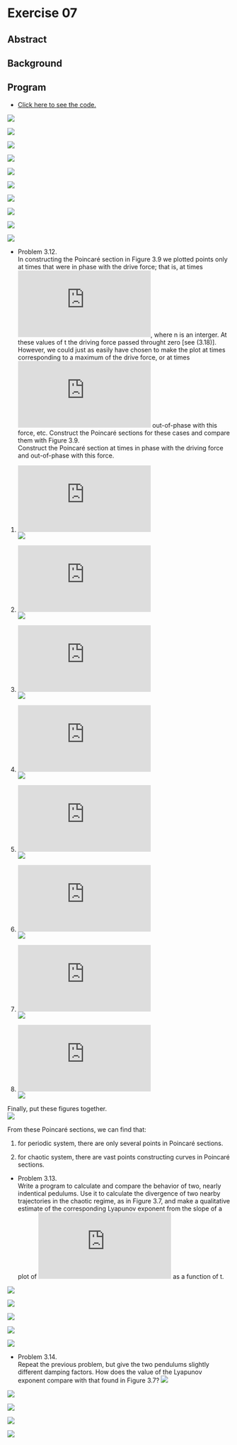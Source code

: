 # Exercise 07

## Abstract

## Background

## Program
* [Click here to see the code.](https://github.com/whucyb/computational_physics_N2014301020067/blob/master/Exercise_07/%20Exercise_07.py)

![](https://github.com/whucyb/computational_physics_N2014301020067/blob/master/Exercise_07/figure_1.png)

![](https://github.com/whucyb/computational_physics_N2014301020067/blob/master/Exercise_07/figure_2.png)

![](https://github.com/whucyb/computational_physics_N2014301020067/blob/master/Exercise_07/figure_3.png)

![](https://github.com/whucyb/computational_physics_N2014301020067/blob/master/Exercise_07/figure_4.png)

![](https://github.com/whucyb/computational_physics_N2014301020067/blob/master/Exercise_07/figure_5-1.png)

![](https://github.com/whucyb/computational_physics_N2014301020067/blob/master/Exercise_07/figure_5-2.png)

![](https://github.com/whucyb/computational_physics_N2014301020067/blob/master/Exercise_07/figure_5-3.png)

![](https://github.com/whucyb/computational_physics_N2014301020067/blob/master/Exercise_07/figure_6.png)

![](https://github.com/whucyb/computational_physics_N2014301020067/blob/master/Exercise_07/figure_7.png)

![](https://github.com/whucyb/computational_physics_N2014301020067/blob/master/Exercise_07/figure_7-1.png)

* Problem 3.12.<br>
In constructing the Poincaré section in Figure 3.9 we plotted points only at times that were in phase with the drive force; that is, at times ![](http://latex.codecogs.com/gif.latex?t%5Capprox%202%5Cpi%20n/%5COmega%20_D), where n is an interger. At these values of t the driving force passed throught zero [see (3.18)]. However, we could just as easily have chosen to make the plot at times corresponding to a maximum of the drive force, or at times ![](http://latex.codecogs.com/gif.latex?%5Cpi/4) out-of-phase with this force, etc. Construct the Poincaré sections for these cases and compare them with Figure 3.9.<br>
Construct the Poincaré section at times in phase with the driving force and out-of-phase with this force.

 1. ![](http://latex.codecogs.com/gif.latex?%5COmega%20_%7BD%7Dt%3D2n%5Cpi)<br>
 ![](https://github.com/whucyb/computational_physics_N2014301020067/blob/master/Exercise_07/figure_7-1.png)
 
 2. ![](http://latex.codecogs.com/gif.latex?%5COmega%20_%7BD%7Dt%3D2n%5Cpi&plus;%5Cpi/4)<br>
 ![](https://github.com/whucyb/computational_physics_N2014301020067/blob/master/Exercise_07/figure_7-2.png)
 
 3. ![](http://latex.codecogs.com/gif.latex?%5COmega%20_%7BD%7Dt%3D2n%5Cpi&plus;%5Cpi/2)<br>
 ![](https://github.com/whucyb/computational_physics_N2014301020067/blob/master/Exercise_07/figure_7-3.png)
 
 4. ![](http://latex.codecogs.com/gif.latex?%5COmega%20_%7BD%7Dt%3D2n%5Cpi&plus;3%5Cpi/4)<br>
 ![](https://github.com/whucyb/computational_physics_N2014301020067/blob/master/Exercise_07/figure_7-4.png)
 
 5. ![](http://latex.codecogs.com/gif.latex?%5COmega%20_%7BD%7Dt%3D2n%5Cpi&plus;%5Cpi)<br>
 ![](https://github.com/whucyb/computational_physics_N2014301020067/blob/master/Exercise_07/figure_7-5.png)
 
 6. ![](http://latex.codecogs.com/gif.latex?%5COmega%20_%7BD%7Dt%3D2n%5Cpi&plus;5%5Cpi/4)<br>
 ![](https://github.com/whucyb/computational_physics_N2014301020067/blob/master/Exercise_07/figure_7-6.png)
 
 7. ![](http://latex.codecogs.com/gif.latex?%5COmega%20_%7BD%7Dt%3D2n%5Cpi&plus;3%5Cpi/2)<br>
 ![](https://github.com/whucyb/computational_physics_N2014301020067/blob/master/Exercise_07/figure_7-7.png)
 
 8. ![](http://latex.codecogs.com/gif.latex?%5COmega%20_%7BD%7Dt%3D2n%5Cpi&plus;7%5Cpi/4)<br>
 ![](https://github.com/whucyb/computational_physics_N2014301020067/blob/master/Exercise_07/figure_7-8.png)
 
Finally, put these figures together.<br>
![](https://github.com/whucyb/computational_physics_N2014301020067/blob/master/Exercise_07/figure_7-9.png)

From these Poincaré sections, we can find that:

1. for periodic system, there are only several points in Poincaré sections.

2. for chaotic system, there are vast points constructing curves in Poincaré sections.

* Problem 3.13.<br>
Write a program to calculate and compare the behavior of two, nearly indentical pedulums. Use it to calculate the divergence of two nearby trajectories in the chaotic regime, as in Figure 3.7, and make a qualitative estimate of the corresponding Lyapunov exponent from the slope of a plot of ![](http://latex.codecogs.com/gif.latex?log%28%5CDelta%20%5Ctheta%20%29) as a function of t.

![](https://github.com/whucyb/computational_physics_N2014301020067/blob/master/Exercise_07/figure_6-2.png)

![](https://github.com/whucyb/computational_physics_N2014301020067/blob/master/Exercise_07/figure_6-1.png)

![](https://github.com/whucyb/computational_physics_N2014301020067/blob/master/Exercise_07/figure_6.png)

![](https://github.com/whucyb/computational_physics_N2014301020067/blob/master/Exercise_07/figure_6-3.png)

![](https://github.com/whucyb/computational_physics_N2014301020067/blob/master/Exercise_07/figure_6-4.png)

* Problem 3.14.<br>
Repeat the previous problem, but give the two pendulums slightly different damping factors. How does the value of the Lyapunov exponent compare with that found in Figure 3.7?
![](https://github.com/whucyb/computational_physics_N2014301020067/blob/master/Exercise_07/figure_6-5.png)

![](https://github.com/whucyb/computational_physics_N2014301020067/blob/master/Exercise_07/figure_6-6.png)

![](https://github.com/whucyb/computational_physics_N2014301020067/blob/master/Exercise_07/figure_6.png)

![](https://github.com/whucyb/computational_physics_N2014301020067/blob/master/Exercise_07/figure_6-7.png)

![](https://github.com/whucyb/computational_physics_N2014301020067/blob/master/Exercise_07/figure_6-8.png)
